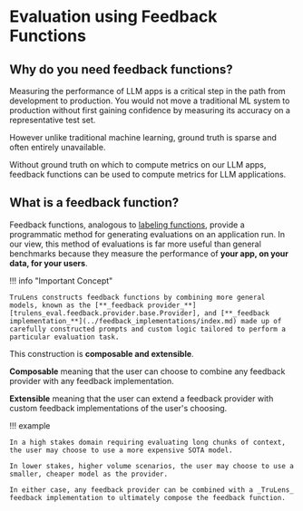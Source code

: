 # Evaluation using Feedback Functions

## Why do you need feedback functions?

Measuring the performance of LLM apps is a critical step in the path from development to production. You would not move a traditional ML system to production without first gaining confidence by measuring its accuracy on a representative test set.

However unlike traditional machine learning, ground truth is sparse and often entirely unavailable.

Without ground truth on which to compute metrics on our LLM apps, feedback functions can be used to compute metrics for LLM applications.

## What is a feedback function?

Feedback functions, analogous to [labeling functions](https://arxiv.org/abs/2101.07138), provide a programmatic method for generating evaluations on an application run. In our view, this method of evaluations is far more useful than general benchmarks because they
measure the performance of **your app, on your data, for your users**.

!!! info "Important Concept"

    TruLens constructs feedback functions by combining more general models, known as the [**_feedback provider_**][trulens_eval.feedback.provider.base.Provider], and [**_feedback implementation_**](../feedback_implementations/index.md) made up of carefully constructed prompts and custom logic tailored to perform a particular evaluation task.

This construction is **composable and extensible**.

**Composable** meaning that the user can choose to combine any feedback provider with any feedback implementation.

**Extensible** meaning that the user can extend a feedback provider with custom feedback implementations of the user's choosing.

!!! example

    In a high stakes domain requiring evaluating long chunks of context, the user may choose to use a more expensive SOTA model.

    In lower stakes, higher volume scenarios, the user may choose to use a smaller, cheaper model as the provider.

    In either case, any feedback provider can be combined with a _TruLens_ feedback implementation to ultimately compose the feedback function.
